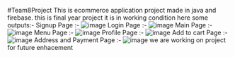 #Team8Project
This is ecommerce application project made in java and firebase. 
this is final year project 
it is in working condition here some outputs:-
Signup Page :- ![image](https://user-images.githubusercontent.com/96058029/207281618-06001be9-8ef7-4b7b-9a55-bd70d55a6cb1.png)
Login Page :- ![image](https://user-images.githubusercontent.com/96058029/207281728-f68b3c0a-9ee4-4db6-9409-9cc29fcd108b.png)
Main Page :- ![image](https://user-images.githubusercontent.com/96058029/207281806-e835f6ef-b0c8-4048-86ed-506fc4ad0821.png)
Menu Page :- ![image](https://user-images.githubusercontent.com/96058029/207282062-c36ad978-5f9e-45fa-999e-6610e80f1a0c.png)
Profile Page :- ![image](https://user-images.githubusercontent.com/96058029/207282215-eebd8f65-943b-44df-94b7-c00c87900753.png)
Add to cart Page :- ![image](https://user-images.githubusercontent.com/96058029/207282673-a8d0b8e3-5565-4000-ab0f-27b70dade940.png)
Address and Payment Page :- ![image](https://user-images.githubusercontent.com/96058029/207282816-998480b9-442f-4a94-ac89-e4129de19304.png)
we are working on project for future enhacement
